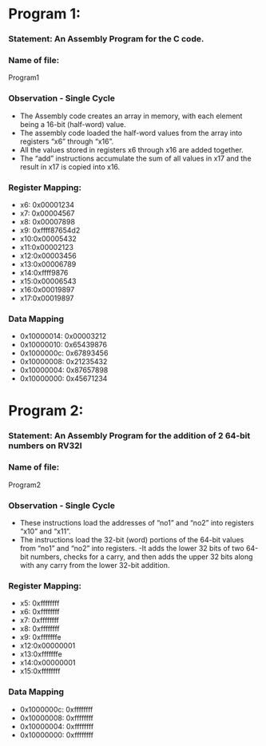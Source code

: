 # Program 1: 
### Statement: An Assembly Program for the C code.

### Name of file:
Program1

### Observation - Single Cycle
- The Assembly code creates an array in memory, with each element being a 16-bit (half-word) value.
- The assembly code loaded the half-word values from the array into registers “x6” through “x16”.
- All the values stored in registers x6 through x16 are added together.
- The “add” instructions accumulate the sum of all values in x17 and the result in x17 is copied into x16.
 
### Register Mapping:
- x6: 0x00001234
- x7: 0x00004567
- x8: 0x00007898
- x9: 0xffff87654d2
- x10:0x00005432
- x11:0x00002123
- x12:0x00003456
- x13:0x00006789
- x14:0xffff9876
- x15:0x00006543
- x16:0x00019897
- x17:0x00019897

### Data Mapping
- 0x10000014: 0x00003212
- 0x10000010: 0x65439876
- 0x1000000c: 0x67893456
- 0x10000008: 0x21235432
- 0x10000004: 0x87657898
- 0x10000000: 0x45671234



# Program 2: 
### Statement: An Assembly Program for the addition of 2 64-bit numbers on RV32I

### Name of file:
Program2

### Observation - Single Cycle
- These instructions load the addresses of “no1” and “no2” into registers “x10” and “x11”.
 - The instructions load the 32-bit (word) portions of the 64-bit values from “no1” and “no2” into registers.
-It adds the lower 32 bits of two 64-bit numbers, checks for a carry, and then adds the upper 32 bits along with any carry from the lower 32-bit addition.
 
### Register Mapping:
- x5: 0xffffffff
- x6: 0xffffffff
- x7: 0xffffffff
- x8: 0xffffffff
- x9: 0xfffffffe
- x12:0x00000001
- x13:0xfffffffe
- x14:0x00000001
- x15:0xffffffff

### Data Mapping
- 0x1000000c: 0xffffffff
- 0x10000008: 0xffffffff
- 0x10000004: 0xffffffff
- 0x10000000: 0xffffffff

